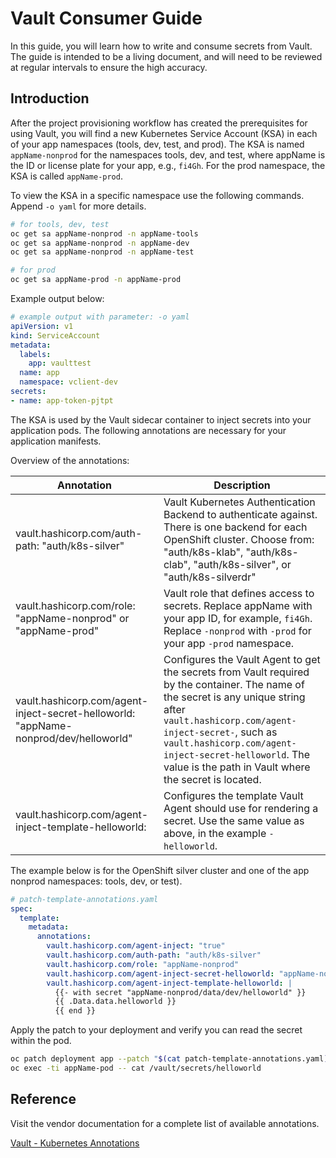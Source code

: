 # Vault Consumer Guide

In this guide, you will learn how to write and consume secrets from Vault.
The guide is intended to be a living document, and will need to be reviewed at regular intervals to ensure the high accuracy.

## Introduction

After the project provisioning workflow has created the prerequisites for using Vault, you will find
a new Kubernetes Service Account (KSA) in each of your app namespaces (tools, dev, test, and prod).
The KSA is named `appName-nonprod` for the namespaces tools, dev, and test, where appName is the ID or
license plate for your app, e.g., `fi4Gh`.
For the prod namespace, the KSA is called `appName-prod`.

To view the KSA in a specific namespace use the following commands. Append `-o yaml` for more details.

```bash
# for tools, dev, test
oc get sa appName-nonprod -n appName-tools
oc get sa appName-nonprod -n appName-dev
oc get sa appName-nonprod -n appName-test

# for prod
oc get sa appName-prod -n appName-prod
```

Example output below:

```yaml
# example output with parameter: -o yaml
apiVersion: v1
kind: ServiceAccount
metadata:
  labels:
    app: vaulttest
  name: app
  namespace: vclient-dev
secrets:
- name: app-token-pjtpt
```

The KSA is used by the Vault sidecar container to inject secrets into your application pods.
The following annotations are necessary for your application manifests.

Overview of the annotations:

| Annotation                                                  | Description |
|-------------------------------------------------------------|-------------|
| vault.hashicorp.com/auth-path: "auth/k8s-silver"            | Vault Kubernetes Authentication Backend to authenticate against. There is one backend for each OpenShift cluster. Choose from: "auth/k8s-klab", "auth/k8s-clab", "auth/k8s-silver", or "auth/k8s-silverdr"            |
| vault.hashicorp.com/role: "appName-nonprod" or "appName-prod" | Vault role that defines access to secrets. Replace appName with your app ID, for example, `fi4Gh`. Replace `-nonprod` with `-prod` for your app `-prod` namespace. |
| vault.hashicorp.com/agent-inject-secret-helloworld: "appName-nonprod/dev/helloworld" | Configures the Vault Agent to get the secrets from Vault required by the container. The name of the secret is any unique string after `vault.hashicorp.com/agent-inject-secret-`, such as `vault.hashicorp.com/agent-inject-secret-helloworld`. The value is the path in Vault where the secret is located. |
| vault.hashicorp.com/agent-inject-template-helloworld:       | Configures the template Vault Agent should use for rendering a secret. Use the same value as above, in the example `-helloworld`. |

The example below is for the OpenShift silver cluster and one of the app nonprod namespaces: tools, dev, or test).

```yaml
# patch-template-annotations.yaml
spec:
  template:
    metadata:
      annotations:
        vault.hashicorp.com/agent-inject: "true"
        vault.hashicorp.com/auth-path: "auth/k8s-silver"
        vault.hashicorp.com/role: "appName-nonprod"
        vault.hashicorp.com/agent-inject-secret-helloworld: "appName-nonprod/dev/helloworld"
        vault.hashicorp.com/agent-inject-template-helloworld: |
          {{- with secret "appName-nonprod/data/dev/helloworld" }}
          {{ .Data.data.helloworld }}
          {{ end }}
```

Apply the patch to your deployment and verify you can read the secret within the pod.

```bash
oc patch deployment app --patch "$(cat patch-template-annotations.yaml)"
oc exec -ti appName-pod -- cat /vault/secrets/helloworld
```

## Reference

Visit the vendor documentation for a complete list of available annotations.

[Vault - Kubernetes Annotations](https://www.vaultproject.io/docs/platform/k8s/injector/annotations)